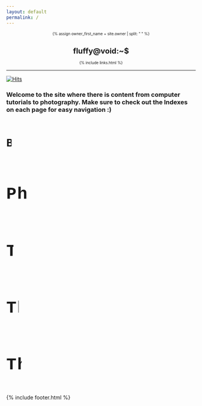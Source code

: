 ```yaml
---
layout: default
permalink: /
---
```


  <style>
        .writer {
        font-family: Courier, monospace;
        display: inline-block;
        }
        .writer-text {
            display: inline-block;
            overflow: hidden;
            letter-spacing: 2px;
            animation: typing 2s steps(30, end), blink .75s step-end infinite;
            white-space: nowrap;
            font-size: 30px;
            font-weight: 700;
            border-right: 4px solid orange;
            box-sizing: border-box;
        }

        @keyframes typing {
            from { 
                width: 0% 
            }
            to { 
                width: 100% 
            }
        }

        @keyframes blink {
            from, to { 
                border-color: transparent 
            }
            50% { 
                border-color: orange; 
            }
        }
    </style>


<header style="display: contents">
 <font size=1> 
  <div>
    <a style="text-decoration:none" href="{{ "/" | prepend: site.baseurl | replace: '//', '/' }}">
    {% assign owner_first_name = site.owner | split: " " %}
    <h1>fluffy@void:~$</h1>
    </a>
    <div class="header-links">
      {% include links.html %}
    </div>
  </div>
  </font> 
  <hr>
  
</header>

[![Hits](https://hits.seeyoufarm.com/api/count/incr/badge.svg?url=https%3A%2F%2Fgithub.com%2FFluffySnowman%2Ffluffysnowman.github.io&count_bg=%2379C83D&title_bg=%23555555&icon=&icon_color=%23E7E7E7&title=hits&edge_flat=false)](https://hits.seeyoufarm.com)

### Welcome to the site where there is content from computer tutorials to photography. Make sure to check out the Indexes on each page for easy navigation :)

<body>

<br> 
<div class="writer">
            <div class="writer-text">

<a href="/jekyll/update/2022/05/26/botnets.html" style="text-decoration:none">Botnet Basics</a>
  </div>
  </div>
<br>


<div class="writer">
            <div class="writer-text">

## <a href="/jekyll/update/2022/05/18/photography.html" style="text-decoration:none">Photography by The Fluffy Snowman</a>
  </div>
  </div>
<br>

<div class="writer">
            <div class="writer-text">

## <a href="/jekyll/update/2022/05/06/the-dark-web.html" style="text-decoration:none">The Dark Web</a>
  </div>
  </div>
<br>

<div class="writer">
            <div class="writer-text">

## <a href="/jekyll/update/2022/04/19/the-hackers-maual.html" style="text-decoration:none">The Hacker's Manual</a>
  </div>
  </div>
<br>

<div class="writer">
            <div class="writer-text">

## <a href="/jekyll/update/2022/04/17/main.html" style="text-decoration:none">The Guide to Everything</a>
  </div>
  </div>
<br>

</body>

{% include footer.html %}

